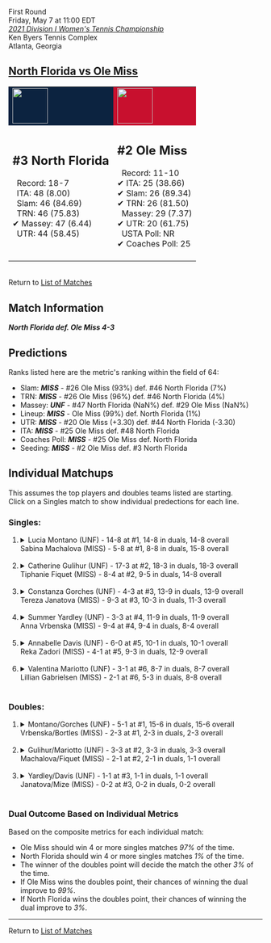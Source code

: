 First Round  
Friday, May 7 at 11:00 EDT  
[*2021 Division I Women's Tennis Championship*](../index.md)  
Ken Byers Tennis Complex  
Atlanta, Georgia  
## [North Florida vs Ole Miss](https://www.ncaa.com/game/5833660)  

<table><tr style="background-color: #d9d9d9 !important"><td style="background-color: #0C2340 !important"><img src="https://www.ncaa.com/sites/default/files/images/logos/schools/n/north-florida.70.png" width="70" height="70" /></td><td style="background-color: #C8102E !important"><img src="https://www.ncaa.com/sites/default/files/images/logos/schools/o/ole-miss.70.png" width="70" height="70" /></td></tr><tr>
<td>  

<h2>#3 North Florida</h2>  
&nbsp; Record: 18-7<br>  
&nbsp; ITA: 48 (8.00)<br>  
&nbsp; Slam: 46 (84.69)<br>  
&nbsp; TRN: 46 (75.83)<br>  
&#10004; Massey: 47 (6.44)<br>  
&nbsp; UTR: 44 (58.45)<br>  
<br>  

</td>
<td>  

<h2>#2 Ole Miss</h2>  
&nbsp; Record: 11-10<br>  
&#10004; ITA: 25 (38.66)<br>  
&#10004; Slam: 26 (89.34)<br>  
&#10004; TRN: 26 (81.50)<br>  
&nbsp; Massey: 29 (7.37)<br>  
&#10004; UTR: 20 (61.75)<br>  
&nbsp; USTA Poll: NR<br>  
&#10004; Coaches Poll: 25<br>  
<br>  

</td>
</tr></table>  


<br>Return to [List of Matches](../index.md)  

## Match Information  
***North Florida def. Ole Miss 4-3***  

## Predictions  

Ranks listed here are the metric's ranking within the field of 64:  
- Slam: ***MISS*** - #26 Ole Miss (93%) def. #46 North Florida (7%)  
- TRN: ***MISS*** - #26 Ole Miss (96%) def. #46 North Florida (4%)  
- Massey: ***UNF*** - #47 North Florida (NaN%) def. #29 Ole Miss (NaN%)  
- Lineup: ***MISS*** - Ole Miss (99%) def. North Florida (1%)  
- UTR: ***MISS*** - #20 Ole Miss (+3.30) def. #44 North Florida (-3.30)  
- ITA: ***MISS*** - #25 Ole Miss def. #48 North Florida  
- Coaches Poll: ***MISS*** - #25 Ole Miss def. North Florida  
- Seeding: ***MISS*** - #2 Ole Miss def. #3 North Florida  

## Individual Matchups  
This assumes the top players and doubles teams listed are starting.  
Click on a Singles match to show individual predections for each line.  

### Singles:  

<ol>
<li><details>
<summary markdown="span">Lucia Montano (UNF) - 14-8 at #1, 14-8 in duals, 14-8 overall<br>Sabina Machalova (MISS) - 5-8 at #1, 8-8 in duals, 15-8 overall</summary>
<h4>Predictions</h4><ul>
<li>Composite: <b><i>MISS</i></b> - Machalova (84%) def. Montano (16%)</li>  
<li>Slam: <b><i>MISS</i></b> - Machalova (74%) def. Montano (26%)</li>  
<li>TRN: <b><i>MISS</i></b> - Machalova (87%) def. Montano (13%)</li>  
<li>Massey: <b><i>UNF</i></b> - Montano (NaN%) def. Machalova (NaN%)</li>  
<li>UTR: <b><i>MISS</i></b> - Machalova (91%) def. Montano (9%)</li>  
<li>ITA: <b><i>MISS</i></b> - Machalova (19.63) def. Montano (2.10)</li>  
</ul>
</details>&nbsp;</li>
<li><details>
<summary markdown="span">Catherine Gulihur (UNF) - 17-3 at #2, 18-3 in duals, 18-3 overall<br>Tiphanie Fiquet (MISS) - 8-4 at #2, 9-5 in duals, 14-8 overall</summary>
<h4>Predictions</h4><ul>
<li>Composite: <b><i>MISS</i></b> - Fiquet (70%) def. Gulihur (30%)</li>  
<li>Slam: <b><i>MISS</i></b> - Fiquet (67%) def. Gulihur (33%)</li>  
<li>TRN: <b><i>MISS</i></b> - Fiquet (68%) def. Gulihur (32%)</li>  
<li>Massey: <b><i>UNF</i></b> - Gulihur (NaN%) def. Fiquet (NaN%)</li>  
<li>UTR: <b><i>MISS</i></b> - Fiquet (74%) def. Gulihur (26%)</li>  
<li>ITA: <b><i>MISS</i></b> - Fiquet (6.49) def. Gulihur (3.92)</li>  
</ul>
</details>&nbsp;</li>
<li><details>
<summary markdown="span">Constanza Gorches (UNF) - 4-3 at #3, 13-9 in duals, 13-9 overall<br>Tereza Janatova (MISS) - 9-3 at #3, 10-3 in duals, 11-3 overall</summary>
<h4>Predictions</h4><ul>
<li>Composite: <b><i>MISS</i></b> - Janatova (93%) def. Gorches (7%)</li>  
<li>Slam: <b><i>MISS</i></b> - Janatova (93%) def. Gorches (7%)</li>  
<li>TRN: <b><i>MISS</i></b> - Janatova (95%) def. Gorches (5%)</li>  
<li>Massey: <b><i>UNF</i></b> - Gorches (NaN%) def. Janatova (NaN%)</li>  
<li>UTR: <b><i>MISS</i></b> - Janatova (92%) def. Gorches (8%)</li>  
<li>ITA: <b><i>MISS</i></b> - Janatova (4.99) def. Gorches (1.63)</li>  
</ul>
</details>&nbsp;</li>
<li><details>
<summary markdown="span">Summer Yardley (UNF) - 3-3 at #4, 11-9 in duals, 11-9 overall<br>Anna Vrbenska (MISS) - 9-4 at #4, 9-4 in duals, 8-4 overall</summary>
<h4>Predictions</h4><ul>
<li>Composite: <b><i>MISS</i></b> - Vrbenska (95%) def. Yardley (5%)</li>  
<li>Slam: <b><i>MISS</i></b> - Vrbenska (95%) def. Yardley (5%)</li>  
<li>TRN: <b><i>MISS</i></b> - Vrbenska (95%) def. Yardley (5%)</li>  
<li>Massey: <b><i>UNF</i></b> - Yardley (NaN%) def. Vrbenska (NaN%)</li>  
<li>UTR: <b><i>MISS</i></b> - Vrbenska (94%) def. Yardley (6%)</li>  
<li>ITA: <b><i>MISS</i></b> - Vrbenska (2.42) def. Yardley (1.55)</li>  
</ul>
</details>&nbsp;</li>
<li><details>
<summary markdown="span">Annabelle Davis (UNF) - 6-0 at #5, 10-1 in duals, 10-1 overall<br>Reka Zadori (MISS) - 4-1 at #5, 9-3 in duals, 12-9 overall</summary>
<h4>Predictions</h4><ul>
<li>Composite: <b><i>MISS</i></b> - Zadori (81%) def. Davis (19%)</li>  
<li>Slam: <b><i>MISS</i></b> - Zadori (82%) def. Davis (18%)</li>  
<li>TRN: <b><i>MISS</i></b> - Zadori (73%) def. Davis (27%)</li>  
<li>Massey: <b><i>UNF</i></b> - Davis (NaN%) def. Zadori (NaN%)</li>  
<li>UTR: <b><i>MISS</i></b> - Zadori (88%) def. Davis (12%)</li>  
<li>ITA: <b><i>UNF</i></b> - Davis (3.59) def. Zadori (1.55)</li>  
</ul>
</details>&nbsp;</li>
<li><details>
<summary markdown="span">Valentina Mariotto (UNF) - 3-1 at #6, 8-7 in duals, 8-7 overall<br>Lillian Gabrielsen (MISS) - 2-1 at #6, 5-3 in duals, 8-8 overall</summary>
<h4>Predictions</h4><ul>
<li>Composite: <b><i>MISS</i></b> - Gabrielsen (94%) def. Mariotto (6%)</li>  
<li>Slam: <b><i>MISS</i></b> - Gabrielsen (93%) def. Mariotto (7%)</li>  
<li>TRN: <b><i>MISS</i></b> - Gabrielsen (95%) def. Mariotto (5%)</li>  
<li>Massey: <b><i>UNF</i></b> - Mariotto (NaN%) def. Gabrielsen (NaN%)</li>  
<li>UTR: <b><i>MISS</i></b> - Gabrielsen (94%) def. Mariotto (6%)</li>  
<li>ITA: <b><i>UNF</i></b> - Mariotto (1.74) def. Gabrielsen (1.53)</li>  
</ul>
</details>&nbsp;</li>
</ol>

### Doubles:  

<ol>
<li><details>
<summary markdown="span">Montano/Gorches (UNF) - 5-1 at #1, 15-6 in duals, 15-6 overall<br>Vrbenska/Bortles (MISS) - 2-3 at #1, 2-3 in duals, 2-3 overall</summary>
<br>Sorry, we don't have any metrics for this match
</details>&nbsp;</li>
<li><details>
<summary markdown="span">Gulihur/Mariotto (UNF) - 3-3 at #2, 3-3 in duals, 3-3 overall<br>Machalova/Fiquet (MISS) - 2-1 at #2, 2-1 in duals, 1-1 overall</summary>
<br>Sorry, we don't have any metrics for this match
</details>&nbsp;</li>
<li><details>
<summary markdown="span">Yardley/Davis (UNF) - 1-1 at #3, 1-1 in duals, 1-1 overall<br>Janatova/Mize (MISS) - 0-2 at #3, 0-2 in duals, 0-2 overall</summary>
<br>Sorry, we don't have any metrics for this match
</details>&nbsp;</li>
</ol>

### Dual Outcome Based on Individual Metrics  
  
Based on the composite metrics for each individual match:  
- Ole Miss should win 4 or more singles matches _97%_ of the time.  
- North Florida should win 4 or more singles matches _1%_ of the time.  
- The winner of the doubles point will decide the match the other _3%_ of the time.  
- If Ole Miss wins the doubles point, their chances of winning the dual improve to _99%_.  
- If North Florida wins the doubles point, their chances of winning the dual improve to _3%_.  
  
------

Return to [List of Matches](../index.md)  
